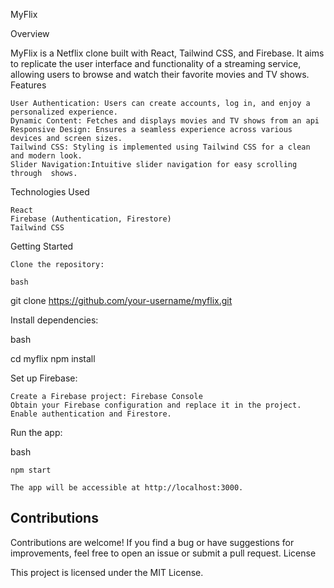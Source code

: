 MyFlix

Overview

MyFlix is a Netflix clone built with React, Tailwind CSS, and Firebase. It aims to replicate the user interface and functionality of a streaming service, allowing users to browse and watch their favorite movies and TV shows.
Features

    User Authentication: Users can create accounts, log in, and enjoy a personalized experience.
    Dynamic Content: Fetches and displays movies and TV shows from an api
    Responsive Design: Ensures a seamless experience across various devices and screen sizes.
    Tailwind CSS: Styling is implemented using Tailwind CSS for a clean and modern look.
    Slider Navigation:Intuitive slider navigation for easy scrolling through  shows.
Technologies Used

    React
    Firebase (Authentication, Firestore)
    Tailwind CSS

Getting Started

    Clone the repository:

    bash

git clone https://github.com/your-username/myflix.git

Install dependencies:

bash

cd myflix
npm install

Set up Firebase:

    Create a Firebase project: Firebase Console
    Obtain your Firebase configuration and replace it in the project.
    Enable authentication and Firestore.

Run the app:

bash 

    npm start

    The app will be accessible at http://localhost:3000.


## Contributions

Contributions are welcome! If you find a bug or have suggestions for improvements, feel free to open an issue or submit a pull request.
License

This project is licensed under the MIT License.
